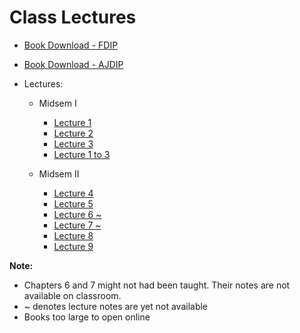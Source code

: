 # Class Lectures

- [Book Download - FDIP][BookLink]  
- [Book Download - AJDIP][BookLink]  

- Lectures:  
    - Midsem I
        - [Lecture 1][L1]
        - [Lecture 2][L2]
        - [Lecture 3][L3]
        - [Lecture 1 to 3][L1to3]

    - Midsem II
        - [Lecture 4][L4]
        - [Lecture 5][L5]
        - [Lecture 6 ~][L6]
        - [Lecture 7 ~][L7]
        - [Lecture 8][L8]
        - [Lecture 9][L9]

**Note:**   
- Chapters 6 and 7 might not had been taught. Their notes are not available on classroom.
- ~ denotes lecture notes are yet not available
- Books too large to open online

[BookLink]: https://raw.githubusercontent.com/RaviRahar/Notes/master/DigitalImageProcessing/FDIP.pdf
[BookLink]: https://raw.githubusercontent.com/RaviRahar/Notes/master/DigitalImageProcessing/AJDIP.pdf

[L1]: https://docs.google.com/viewer?url=https://raw.githubusercontent.com/RaviRahar/Notes/master/DigitalImageProcessing/L1.pdf
[L2]: https://docs.google.com/viewer?url=https://raw.githubusercontent.com/RaviRahar/Notes/master/DigitalImageProcessing/L2.pdf
[L3]: https://docs.google.com/viewer?url=https://raw.githubusercontent.com/RaviRahar/Notes/master/DigitalImageProcessing/L3.pdf
[L1to3]: https://docs.google.com/viewer?url=https://raw.githubusercontent.com/RaviRahar/Notes/master/DigitalImageProcessing/L1to3.pdf
[L4]: https://docs.google.com/viewer?url=https://raw.githubusercontent.com/RaviRahar/Notes/master/DigitalImageProcessing/L4.pdf
[L5]: https://docs.google.com/viewer?url=https://raw.githubusercontent.com/RaviRahar/Notes/master/DigitalImageProcessing/L5.pdf
[L6]: https://docs.google.com/viewer?url=https://raw.githubusercontent.com/RaviRahar/Notes/master/DigitalImageProcessing/L6.pdf
[L7]: https://docs.google.com/viewer?url=https://raw.githubusercontent.com/RaviRahar/Notes/master/DigitalImageProcessing/L7.pdf
[L8]: https://docs.google.com/viewer?url=https://raw.githubusercontent.com/RaviRahar/Notes/master/DigitalImageProcessing/L8.pdf
[L9]: https://docs.google.com/viewer?url=https://raw.githubusercontent.com/RaviRahar/Notes/master/DigitalImageProcessing/L9.pdf
